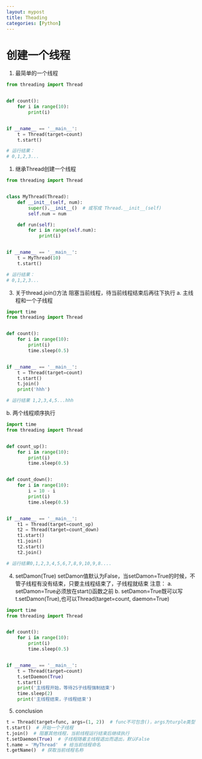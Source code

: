 ```yaml
---
layout: mypost
title: Theading
categories: [Python]
---
```


# 创建一个线程
1. 最简单的一个线程

```python
from threading import Thread


def count():
    for i in range(10):
        print(i)


if __name__ == '__main__':
    t = Thread(target=count)
    t.start()

# 运行结果：
# 0,1,2,3...
```

1. 继承Thread创建一个线程
```python
from threading import Thread


class MyThread(Thread):
    def __init__(self, num):
        super().__init__()  # 或写成 Thread.__init__(self)
        self.num = num

    def run(self):
        for i in range(self.num):
            print(i)


if __name__ == '__main__':
    t = MyThread(10)
    t.start()

# 运行结果：
# 0,1,2,3...
```
3. 关于thread.join()方法
阻塞当前线程，待当前线程结束后再往下执行
a. 主线程和一个子线程
```python
import time
from threading import Thread


def count():
    for i in range(10):
        print(i)
        time.sleep(0.5)


if __name__ == '__main__':
    t = Thread(target=count)
    t.start()
    t.join()
    print('hhh')

# 运行结果 1,2,3,4,5...hhh
```

b. 两个线程顺序执行
```python
import time
from threading import Thread


def count_up():
    for i in range(10):
        print(i)
        time.sleep(0.5)


def count_down():
    for i in range(10):
        i = 10 - i
        print(i)
        time.sleep(0.5)


if __name__ == '__main__':
    t1 = Thread(target=count_up)
    t2 = Thread(target=count_down)
    t1.start()
    t1.join()
    t2.start()
    t2.join()

# 运行结果0,1,2,3,4,5,6,7,8,9,10,9,8....
```
4. setDamon(True)
setDamon值默认为False，当setDamon=True的时候，不管子线程有没有结束，只要主线程结束了，子线程就结束
注意：
a. setDamon=True必须放在start()函数之前
b. setDamon=True既可以写t.setDamon(True),也可以Thread(target=count, daemon=True)
```python
import time
from threading import Thread


def count():
    for i in range(10):
        print(i)
        time.sleep(0.5)


if __name__ == '__main__':
    t = Thread(target=count)
    t.setDaemon(True)
    t.start()
    print('主线程开始，等待2S子线程强制结束')
    time.sleep(2)
    print('主线程结束，子线程结束')
```
5. conclusion
```python
t = Thread(target=func, args=(1, 2))  # func不可包含()，args为turple类型
t.start()  # 开始一个子线程
t.join()  # 阻塞其他线程，当前线程运行结束后继续执行
t.setDaemon(True)  # 子线程随着主线程退出而退出，默认False
t.name = 'MyThread'  # 给当前线程命名
t.getName()  # 获取当前线程名称
```